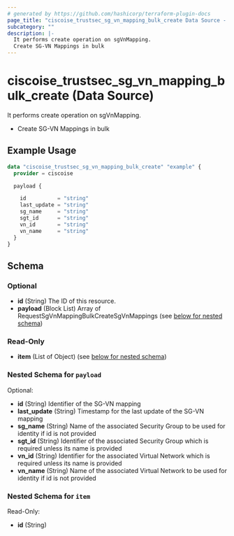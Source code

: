 ```yaml
---
# generated by https://github.com/hashicorp/terraform-plugin-docs
page_title: "ciscoise_trustsec_sg_vn_mapping_bulk_create Data Source - terraform-provider-ciscoise"
subcategory: ""
description: |-
  It performs create operation on sgVnMapping.
  Create SG-VN Mappings in bulk
---
```


# ciscoise_trustsec_sg_vn_mapping_bulk_create (Data Source)

It performs create operation on sgVnMapping.

- Create SG-VN Mappings in bulk

## Example Usage

```terraform
data "ciscoise_trustsec_sg_vn_mapping_bulk_create" "example" {
  provider = ciscoise

  payload {

    id          = "string"
    last_update = "string"
    sg_name     = "string"
    sgt_id      = "string"
    vn_id       = "string"
    vn_name     = "string"
  }
}
```

<!-- schema generated by tfplugindocs -->
## Schema

### Optional

- **id** (String) The ID of this resource.
- **payload** (Block List) Array of RequestSgVnMappingBulkCreateSgVnMappings (see [below for nested schema](#nestedblock--payload))

### Read-Only

- **item** (List of Object) (see [below for nested schema](#nestedatt--item))

<a id="nestedblock--payload"></a>
### Nested Schema for `payload`

Optional:

- **id** (String) Identifier of the SG-VN mapping
- **last_update** (String) Timestamp for the last update of the SG-VN mapping
- **sg_name** (String) Name of the associated Security Group to be used for identity if id is not provided
- **sgt_id** (String) Identifier of the associated Security Group which is required unless its name is provided
- **vn_id** (String) Identifier for the associated Virtual Network which is required unless its name is provided
- **vn_name** (String) Name of the associated Virtual Network to be used for identity if id is not provided


<a id="nestedatt--item"></a>
### Nested Schema for `item`

Read-Only:

- **id** (String)


